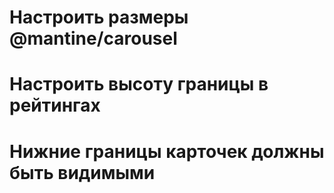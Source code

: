 # Настроить размеры @mantine/carousel

# Настроить высоту границы в рейтингах

# Нижние границы карточек должны быть видимыми